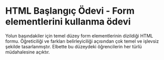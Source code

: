 # HTML Başlangıç Ödevi - Form elementlerini kullanma ödevi
Yolun başındakiler için temel düzey form elementlerinin dizildiği HTML formu. Öğreticiliği ve farkları belirleyiciliği açısından çok temel ve işlevsiz şekilde tasarlanmıştır. Elbette bu düzeydeki öğrencilerin her türlü müdahalesine açıktır.

